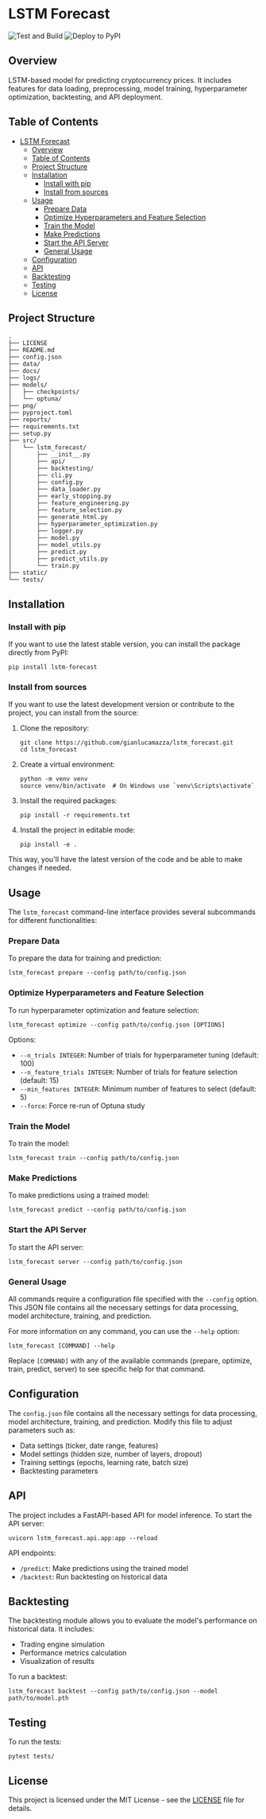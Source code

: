 # LSTM Forecast

![Test and Build](https://github.com/gianlucamazza/lstm_forecast/workflows/Test%20and%20Build/badge.svg)
![Deploy to PyPI](https://github.com/gianlucamazza/lstm_forecast/workflows/Deploy%20to%20PyPI/badge.svg)

## Overview

LSTM-based model for predicting cryptocurrency prices. It includes features for data loading, preprocessing, model training, hyperparameter optimization, backtesting, and API deployment.

## Table of Contents

-   [LSTM Forecast](#lstm-forecast)
    -   [Overview](#overview)
    -   [Table of Contents](#table-of-contents)
    -   [Project Structure](#project-structure)
    -   [Installation](#installation)
        -   [Install with pip](#install-with-pip)
        -   [Install from sources](#install-from-sources)
    -   [Usage](#usage)
        -   [Prepare Data](#prepare-data)
        -   [Optimize Hyperparameters and Feature Selection](#optimize-hyperparameters-and-feature-selection)
        -   [Train the Model](#train-the-model)
        -   [Make Predictions](#make-predictions)
        -   [Start the API Server](#start-the-api-server)
        -   [General Usage](#general-usage)
    -   [Configuration](#configuration)
    -   [API](#api)
    -   [Backtesting](#backtesting)
    -   [Testing](#testing)
    -   [License](#license)

## Project Structure

```
.
├── LICENSE
├── README.md
├── config.json
├── data/
├── docs/
├── logs/
├── models/
│   ├── checkpoints/
│   └── optuna/
├── png/
├── pyproject.toml
├── reports/
├── requirements.txt
├── setup.py
├── src/
│   └── lstm_forecast/
│       ├── __init__.py
│       ├── api/
│       ├── backtesting/
│       ├── cli.py
│       ├── config.py
│       ├── data_loader.py
│       ├── early_stopping.py
│       ├── feature_engineering.py
│       ├── feature_selection.py
│       ├── generate_html.py
│       ├── hyperparameter_optimization.py
│       ├── logger.py
│       ├── model.py
│       ├── model_utils.py
│       ├── predict.py
│       ├── predict_utils.py
│       └── train.py
├── static/
└── tests/
```

## Installation

### Install with pip

If you want to use the latest stable version, you can install the package directly from PyPI:

```
pip install lstm-forecast
```

### Install from sources

If you want to use the latest development version or contribute to the project, you can install from the source:

1. Clone the repository:

    ```
    git clone https://github.com/gianlucamazza/lstm_forecast.git
    cd lstm_forecast
    ```

2. Create a virtual environment:

    ```
    python -m venv venv
    source venv/bin/activate  # On Windows use `venv\Scripts\activate`
    ```

3. Install the required packages:

    ```
    pip install -r requirements.txt
    ```

4. Install the project in editable mode:
    ```
    pip install -e .
    ```

This way, you'll have the latest version of the code and be able to make changes if needed.

## Usage

The `lstm_forecast` command-line interface provides several subcommands for different functionalities:

### Prepare Data

To prepare the data for training and prediction:

```
lstm_forecast prepare --config path/to/config.json
```

### Optimize Hyperparameters and Feature Selection

To run hyperparameter optimization and feature selection:

```
lstm_forecast optimize --config path/to/config.json [OPTIONS]
```

Options:

-   `--n_trials INTEGER`: Number of trials for hyperparameter tuning (default: 100)
-   `--n_feature_trials INTEGER`: Number of trials for feature selection (default: 15)
-   `--min_features INTEGER`: Minimum number of features to select (default: 5)
-   `--force`: Force re-run of Optuna study

### Train the Model

To train the model:

```
lstm_forecast train --config path/to/config.json
```

### Make Predictions

To make predictions using a trained model:

```
lstm_forecast predict --config path/to/config.json
```

### Start the API Server

To start the API server:

```
lstm_forecast server --config path/to/config.json
```

### General Usage

All commands require a configuration file specified with the `--config` option. This JSON file contains all the necessary settings for data processing, model architecture, training, and prediction.

For more information on any command, you can use the `--help` option:

```
lstm_forecast [COMMAND] --help
```

Replace `[COMMAND]` with any of the available commands (prepare, optimize, train, predict, server) to see specific help for that command.

## Configuration

The `config.json` file contains all the necessary settings for data processing, model architecture, training, and prediction. Modify this file to adjust parameters such as:

-   Data settings (ticker, date range, features)
-   Model settings (hidden size, number of layers, dropout)
-   Training settings (epochs, learning rate, batch size)
-   Backtesting parameters

## API

The project includes a FastAPI-based API for model inference. To start the API server:

```
uvicorn lstm_forecast.api.app:app --reload
```

API endpoints:

-   `/predict`: Make predictions using the trained model
-   `/backtest`: Run backtesting on historical data

## Backtesting

The backtesting module allows you to evaluate the model's performance on historical data. It includes:

-   Trading engine simulation
-   Performance metrics calculation
-   Visualization of results

To run a backtest:

```
lstm_forecast backtest --config path/to/config.json --model path/to/model.pth
```

## Testing

To run the tests:

```
pytest tests/
```

## License

This project is licensed under the MIT License - see the [LICENSE](LICENSE) file for details.
